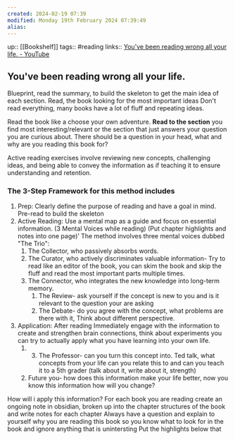 ```yaml
---
created: 2024-02-19 07:39
modified: Monday 19th February 2024 07:39:49
alias:
---
```

up::  [[Bookshelf]]
tags:: #reading
links:: [You've been reading wrong all your life. - YouTube](https://www.youtube.com/watch?v=DpIrzA2ohcg&t=1s)
## You've been reading wrong all your life.

Blueprint, read the summary, to build the skeleton to get the main idea of each section.
Read, the book looking for the most important ideas
Don't read everything, many books have a lot of fluff and repeating ideas.

Read the book like a choose your own adventure. **Read to the section** you find most interesting/relevant or the section that just answers your question you are curious about. There should be a question in your head, what and why are you reading this book for?

Active reading exercises involve reviewing new concepts, challenging ideas, and being able to convey the information as if teaching it to ensure understanding and retention.

### The 3-Step Framework for this method includes
1. Prep: Clearly define the purpose of reading and have a goal in mind. Pre-read to build the skeleton
2. Active Reading: Use a mental map as a guide and focus on essential information.
	(3 Mental Voices while reading) (Put chapter highlights and notes into one page)’
	The method involves three mental voices dubbed "The Trio":
	1. The Collector, who passively absorbs words.
	2. The Curator, who actively discriminates valuable information- Try to read like an editor of the book, you can skim the book and skip the fluff and read the most important parts multiple times.
	3. The Connector, who integrates the new knowledge into long-term memory.
		1. The Review- ask yourself if the concept is new to you and is it relevant to the question your are asking
		2. The Debate- do you agree with the concept, what problems are there with it, Think about different perspective.
2. Application: After reading Immediately engage with the information to create and strengthen brain connections, think about experiments you can try to actually apply what you have learning into your own life.
	1. 3. The Professor- can you turn this concept into. Ted talk, what concepts from your life can you relate this to and can you teach it to a 5th grader (talk about it, write about it, strength)
	2. Future you- how does this information make your life better, now you know this information how will you change?


How will i apply this information?
For each book you are reading create an ongoing note in obsidian, broken up into the chapter structures of the book and write notes for each chapter
Always have a question and explain to yourself why you are reading this book so you know what to look for in the book and ignore anything that is unintersting
Put the highlights below that
